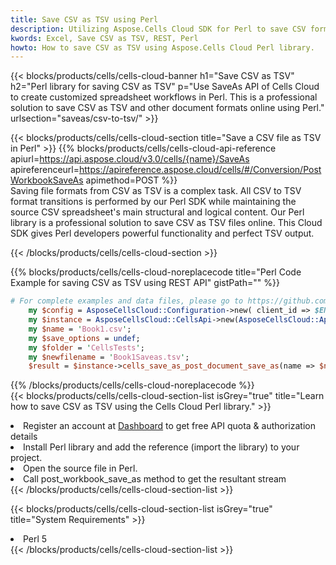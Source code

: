 ```yaml
---
title: Save CSV as TSV using Perl 
description: Utilizing Aspose.Cells Cloud SDK for Perl to save CSV format file as TSV format file. 
kwords: Excel, Save CSV as TSV, REST, Perl
howto: How to save CSV as TSV using Aspose.Cells Cloud Perl library.
---
```



{{< blocks/products/cells/cells-cloud-banner h1="Save CSV as TSV" h2="Perl library for saving CSV as TSV" p="Use SaveAs API of Cells Cloud to create customized spreadsheet workflows in Perl. This is a professional solution to save CSV as TSV and other document formats online using Perl." urlsection="saveas/csv-to-tsv/" >}}

{{< blocks/products/cells/cells-cloud-section  title="Save a CSV file as TSV in Perl" >}}
{{% blocks/products/cells/cells-cloud-api-reference  apiurl=https://api.aspose.cloud/v3.0/cells/{name}/SaveAs  apireferenceurl=https://apireference.aspose.cloud/cells/#/Conversion/PostWorkbookSaveAs  apimethod=POST %}}
<br/>
Saving file formats from CSV as TSV is a complex task. All CSV to TSV format transitions is performed by our Perl SDK while maintaining the source CSV spreadsheet's main structural and logical content. Our Perl library is a professional solution to save CSV as TSV files online. This Cloud SDK gives Perl developers powerful functionality and perfect TSV output.

{{< /blocks/products/cells/cells-cloud-section >}}

{{% blocks/products/cells/cells-cloud-noreplacecode title="Perl Code Example for saving CSV as TSV using REST API" gistPath="" %}}
  
```perl
# For complete examples and data files, please go to https://github.com/aspose-cells-cloud/aspose-cells-cloud-perl/
    my $config = AsposeCellsCloud::Configuration->new( client_id => $ENV{'ProductClientId'}, client_secret => $ENV{'ProductClientSecret'});
    my $instance = AsposeCellsCloud::CellsApi->new(AsposeCellsCloud::ApiClient->new( $config));
    my $name = 'Book1.csv';
    my $save_options = undef;
    my $folder = 'CellsTests';
    my $newfilename = 'Book1Saveas.tsv';
    $result = $instance->cells_save_as_post_document_save_as(name => $name,save_options => $save_options, newfilename => $newfilename, folder => $folder);
```
  
{{% /blocks/products/cells/cells-cloud-noreplacecode  %}}
<br/>
{{< blocks/products/cells/cells-cloud-section-list isGrey="true"  title="Learn how to save CSV as TSV using the Cells Cloud Perl library." >}}
<li>Register an account at <a href="https://dashboard.aspose.cloud/">Dashboard</a> to get free API quota & authorization details</li>
<li>Install Perl library and add the reference (import the library) to your project.</li>
<li>Open the source file in Perl.</li>
<li>Call post_workbook_save_as method to get the resultant stream</li>
{{< /blocks/products/cells/cells-cloud-section-list >}}

{{< blocks/products/cells/cells-cloud-section-list isGrey="true"  title="System Requirements" >}}
<li>Perl 5</li>
{{< /blocks/products/cells/cells-cloud-section-list >}}
